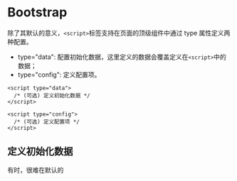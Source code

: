 # Bootstrap

除了其默认的意义，`<script>`标签支持在页面的顶级组件中通过 type 属性定义两种配置。

- type="data": 配置初始化数据，这里定义的数据会覆盖定义在`<script>`中的数据；
- type="config": 定义配置项。

```
<script type="data">
  /* (可选) 定义初始化数据 */
</script>

<script type="config">
  /* (可选) 定义配置项 */
</script>
```

## 定义初始化数据

有时，很难在默认的<script>标签中维护巨大的数据结构。所以 Weex 允许我们通过 `<script type="data">` 标签定义初始化数据。在这里定义的数据将完全取代默认的 `<script>` 标签中定义的数据。

例如：

```
<script type="data">
  module.exports = {
      title: 'Alibaba',
      date: new Date().toLocaleString()
  }
</script>
```

## 配置项

Weex 也允许我们通过 `<script type="config">` 定义一些配置项，目前，仅只支持配置 downgrade。

- downgrade.osVersion
- downgrade.appVersion
- downgrade.weexVersion
- downgrade.deviceModel